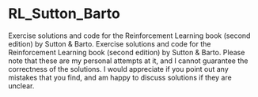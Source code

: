 # RL_Sutton_Barto
Exercise solutions and code for the Reinforcement Learning book (second edition) by Sutton &amp; Barto. Exercise solutions and code for the Reinforcement Learning book (second edition) by Sutton & Barto. Please note that these are my personal attempts at it, and I cannot guarantee the correctness of the solutions. I would appreciate if you point out any mistakes that you find, and am happy to discuss solutions if they are unclear.
